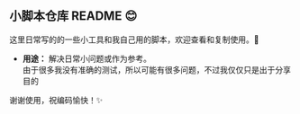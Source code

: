 ## 小脚本仓库 README 😊

这里日常写的的一些小工具和我自己用的脚本，欢迎查看和复制使用。🚀

- **用途：** 解决日常小问题或作为参考。  
由于很多我没有准确的测试，所以可能有很多问题，不过我仅仅只是出于分享目的
  
谢谢使用，祝编码愉快！✨
